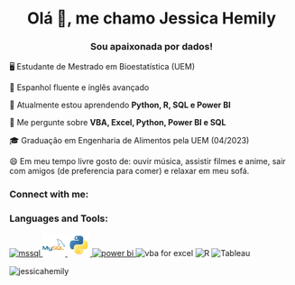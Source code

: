 
<h1 align="center">Olá 👋, me chamo Jessica Hemily</h1>
<h3 align="center">Sou apaixonada por dados!</h3>

 🖥️ Estudante de Mestrado em Bioestatística (UEM)

 💞️ Espanhol fluente e inglês avançado

 🌱 Atualmente estou aprendendo **Python, R, SQL e Power BI**

 💬 Me pergunte sobre **VBA, Excel, Python, Power BI e SQL**

 🎓 Graduação em Engenharia de Alimentos pela UEM (04/2023)

 😄 Em meu tempo livre gosto de: ouvir música, assistir filmes e anime, sair com amigos (de preferencia para comer) e relaxar em meu sofá.







<h3 align="left">Connect with me:</h3>
<p align="left">
</p>

<h3 align="left">Languages and Tools:</h3>
<p align="left">
  <a href="https://www.microsoft.com/en-us/sql-server" target="_blank" rel="noreferrer"> <img src="https://www.svgrepo.com/show/303229/microsoft-sql-server-logo.svg" alt="mssql" width="40" height="40"/> </a>
  <a href="https://www.mysql.com/" target="_blank" rel="noreferrer"> <img src="https://raw.githubusercontent.com/devicons/devicon/master/icons/mysql/mysql-original-wordmark.svg" alt="mysql" width="40" height="40"/> </a>
  <a href="https://www.python.org" target="_blank" rel="noreferrer"> <img src="https://raw.githubusercontent.com/devicons/devicon/master/icons/python/python-original.svg" alt="python" width="40" height="40"/> </a> 
  <a href="https://powerbi.microsoft.com/pt-br/" target="_blank" rel="noreferrer"> <img src="https://www.tekenable.ie/wp-content/uploads/2019/09/PowerBI-Icon-Transparent.png" alt="power bi" width="40" height="40"/> </a> 
  <a  target="_blank" rel="noreferrer"> <img src="https://excel-templates.com/wp-content/uploads/2018/06/vba_tiny.png" alt="vba for excel" width="40" height="40"/> </a>
   <a  target="_blank" rel="noreferrer"> <img src="https://th.bing.com/th/id/R.3ea18530bb1605940b6d6e941150428a?rik=0dUKbvVLECDGug&riu=http%3a%2f%2fwww.bosontreinamentos.com.br%2fwp-content%2fuploads%2f2020%2f12%2flogo-linguagem-r.png&ehk=7FhlIDDMYw%2bqE7WthoGg%2biszQC3O6oZyoz18zYcPd18%3d&risl=&pid=ImgRaw&r=0" alt="R" width="48" height="44"/> </a>
   <a  target="_blank" rel="noreferrer"> <img src="https://th.bing.com/th/id/R.40786ea6c2f10de22497c76e003d3f99?rik=kCr5Ay%2f515Z7Xw&pid=ImgRaw&r=0" alt="Tableau" width="40" height="40"/> </a> </p>


<p><img align="center" src="https://github-readme-stats.vercel.app/api/top-langs?username=jessicahemily&show_icons=true&locale=en&layout=compact" alt="jessicahemily" /></p>



<!---
👀
👯
🧠
🎯
📚
💙
🛠️
🚀

- 👋 Hi, I’m @JessicaHemily
- 👀 I’m interested in ...
- 🌱 I’m currently learning ...
- 💞️ I’m looking to collaborate on ...
- 📫 How to reach me ...

JessicaHemily/JessicaHemily is a ✨ special ✨ repository because its `README.md` (this file) appears on your GitHub profile.
You can click the Preview link to take a look at your changes.
--->

